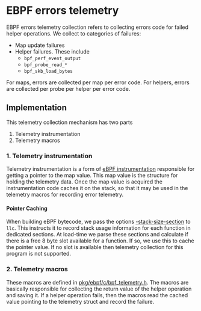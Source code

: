 # EBPF errors telemetry
EBPF errors telemetry collection refers to collecting errors code for failed helper operations. We collect to categories of failures:
- Map update failures
- Helper failures. These include
    - `bpf_perf_event_output`
    - `bpf_probe_read_*`
    - `bpf_skb_load_bytes`

For maps, errors are collected per map per error code.
For helpers, errors are collected per probe per helper per error code.

## Implementation
This telemetry collection mechanism has two parts
1. Telemetry instrumentation
2. Telemetry macros

### 1. Telemetry instrumentation
Telemetry instrumentation is a form of [eBPF instrumentation](./ebpf_instrumentation.md) responsible for getting a pointer to the map value. This map value is the structure for holding the telemetry data.
Once the map value is acquired the instrumentation code caches it on the stack, so that it may be used in the telemetry macros for recording error telemetry.

#### Pointer Caching
When building eBPF bytecode, we pass the options [-stack-size-section](https://github.com/llvm-mirror/llvm/blob/master/include/llvm/CodeGen/CommandFlags.inc#L268) to `llc`. This instructs it to record stack usage information for each function in dedicated sections. At load-time we parse these sections
and calculate if there is a free 8 byte slot available for a function. If so, we use this to cache the pointer value.
If no slot is available then telemetry collection for this program is not supported.

### 2. Telemetry macros
These macros are defined in [pkg/ebpf/c/bpf_telemetry.h](../../c/bpf_telemetry.h). The macros are basically responsible for collecting the return value of the helper operation and saving it.
If a helper operation fails, then the macros read the cached value pointing to the telemetry struct and record the failure.
